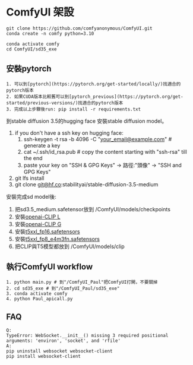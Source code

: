 # ComfyUI 架設

```text
git clone https://github.com/comfyanonymous/ComfyUI.git
conda create -n comfy python=3.10
```
```text
conda activate comfy
cd ComfyUI/sd35_exe
```
## 安裝pytorch
```text
1. 可以到[pytorch](https://pytorch.org/get-started/locally/)找適合的pytorch版本
2. 如果CUDA版本比較舊可以到[pytorch_previous](https://pytorch.org/get-started/previous-versions/)找適合的pytorch版本
3. 完成以上步驟後run: pip install -r requirements.txt
```

到stable diffusion 3.5的hugging face 安裝stable diffusion model。  
1. if you don't have a ssh key on hugging face:  
   1.  ssh-keygen -t rsa -b 4096 -C "your_email@example.com" # generate a key  
   2.  cat ~/.ssh/id_rsa.pub # copy the content starting with "ssh-rsa" till the end  
   3.  paste your key on "SSH & GPG Keys" -> 路徑:"頭像" ->  "SSH and GPG Keys" 
2. git lfs install  
3. git clone git@hf.co:stabilityai/stable-diffusion-3.5-medium

安裝完成sd model後:  
1. 把sd3.5_medium.safetensor放到 /ComfyUI/models/checkpoints
2. 安裝[openai-CLIP L](https://huggingface.co/stabilityai/stable-diffusion-3.5-large/blob/main/text_encoders/clip_l.safetensors)
3. 安裝[openai-CLIP G](https://huggingface.co/stabilityai/stable-diffusion-3.5-large/blob/main/text_encoders/clip_g.safetensors)
4. 安裝[t5xxl_fp16.safetensors](https://huggingface.co/stabilityai/stable-diffusion-3.5-large/blob/main/text_encoders/t5xxl_fp16.safetensors)
5. 安裝[t5xxl_fp8_e4m3fn.safetensors](https://huggingface.co/comfyanonymous/flux_text_encoders/blob/main/t5xxl_fp8_e4m3fn.safetensors)  
6. 把CLIP與T5模型都放到 /ComfyUI/models/clip

## 執行ComfyUI workflow
```text
1. python main.py # 到"/ComfyUI_Paul"把ComfyUI打開，不要關掉
2. cd sd35_exe # 到"/ComfyUI_Paul/sd35_exe"
3. conda activate comfy
4. python Paul_apicall.py
```

## FAQ
```text
Q: 
TypeError: WebSocket.__init__() missing 3 required positional arguments: 'environ', 'socket', and 'rfile' 
A:
pip uninstall websocket websocket-client
pip install websocket-client
``` 
